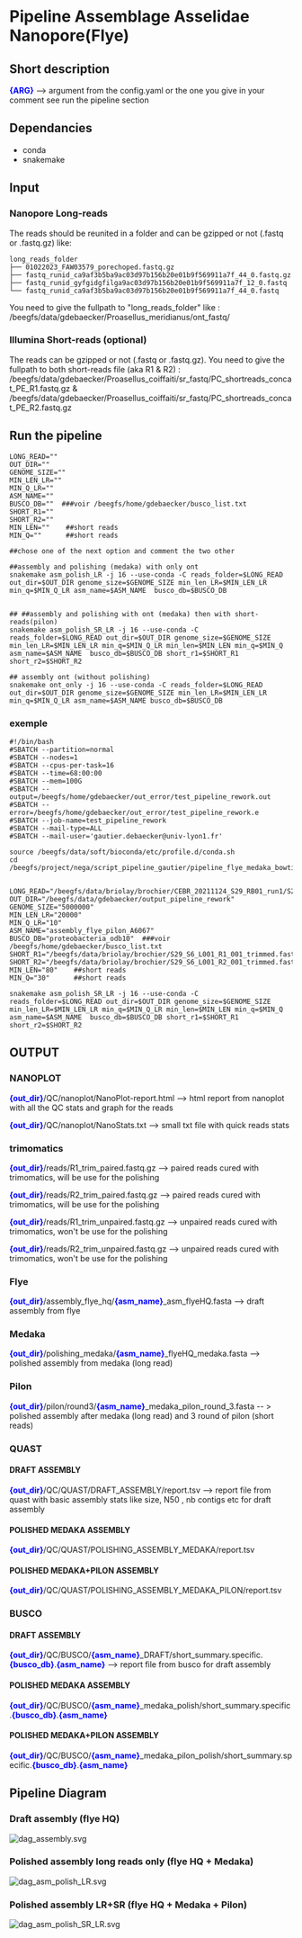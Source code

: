 <style>
blue { color: blue }
yellow { color: yellow }
</style>

# Pipeline Assemblage Asselidae Nanopore(Flye)
## Short description
<blue>**{ARG}**</blue> --> argument from the config.yaml or the one you give in your comment see run the pipeline section 
## Dependancies
- conda
- snakemake

## Input
### Nanopore Long-reads 
The reads should be reunited in a folder and can be gzipped or not (.fastq or .fastq.gz) like:

    long_reads_folder
    ├── 01022023_FAW03579_porechoped.fastq.gz
    ├── fastq_runid_ca9af3b5ba9ac03d97b156b20e01b9f569911a7f_44_0.fastq.gz
    ├── fastq_runid_gyfgidgfilga9ac03d97b156b20e01b9f569911a7f_12_0.fastq
    └── fastq_runid_ca9af3b5ba9ac03d97b156b20e01b9f569911a7f_44_0.fastq

You need to give the fullpath to "long_reads_folder" like : /beegfs/data/gdebaecker/Proasellus_meridianus/ont_fastq/

### Illumina Short-reads (optional)
The reads can be gzipped or not (.fastq or .fastq.gz).
You need to give the fullpath to both short-reads file (aka R1 & R2) : /beegfs/data/gdebaecker/Proasellus_coiffaiti/sr_fastq/PC_shortreads_concat_PE_R1.fastq.gz &  /beegfs/data/gdebaecker/Proasellus_coiffaiti/sr_fastq/PC_shortreads_concat_PE_R2.fastq.gz

## Run the pipeline 


```
LONG_READ=""
OUT_DIR=""
GENOME_SIZE=""
MIN_LEN_LR=""
MIN_Q_LR=""
ASM_NAME=""
BUSCO_DB=""  ###voir /beegfs/home/gdebaecker/busco_list.txt
SHORT_R1=""
SHORT_R2=""
MIN_LEN=""    ##short reads
MIN_Q=""      ##short reads

##chose one of the next option and comment the two other

##assembly and polishing (medaka) with only ont 
snakemake asm_polish_LR -j 16 --use-conda -C reads_folder=$LONG_READ out_dir=$OUT_DIR genome_size=$GENOME_SIZE min_len_LR=$MIN_LEN_LR min_q=$MIN_Q_LR asm_name=$ASM_NAME  busco_db=$BUSCO_DB 


## ##assembly and polishing with ont (medaka) then with short-reads(pilon)
snakemake asm_polish_SR_LR -j 16 --use-conda -C reads_folder=$LONG_READ out_dir=$OUT_DIR genome_size=$GENOME_SIZE min_len_LR=$MIN_LEN_LR min_q=$MIN_Q_LR min_len=$MIN_LEN min_q=$MIN_Q asm_name=$ASM_NAME  busco_db=$BUSCO_DB short_r1=$SHORT_R1 short_r2=$SHORT_R2

## assembly ont (without polishing)
snakemake ont_only -j 16 --use-conda -C reads_folder=$LONG_READ out_dir=$OUT_DIR genome_size=$GENOME_SIZE min_len_LR=$MIN_LEN_LR min_q=$MIN_Q_LR asm_name=$ASM_NAME busco_db=$BUSCO_DB

```

### exemple 
```
#!/bin/bash
#SBATCH --partition=normal
#SBATCH --nodes=1
#SBATCH --cpus-per-task=16
#SBATCH --time=68:00:00
#SBATCH --mem=100G
#SBATCH --output=/beegfs/home/gdebaecker/out_error/test_pipeline_rework.out
#SBATCH --error=/beegfs/home/gdebaecker/out_error/test_pipeline_rework.e
#SBATCH --job-name=test_pipeline_rework
#SBATCH --mail-type=ALL
#SBATCH --mail-user='gautier.debaecker@univ-lyon1.fr'

source /beegfs/data/soft/bioconda/etc/profile.d/conda.sh
cd /beegfs/project/nega/script_pipeline_gautier/pipeline_flye_medaka_bowtie_pilon


LONG_READ="/beegfs/data/briolay/brochier/CEBR_20211124_S29_RB01_run1/S29_RB01/20211124_1225_MN19758_FAR26110_236062f9/fastq_sup/pass"
OUT_DIR="/beegfs/data/gdebaecker/output_pipeline_rework"
GENOME_SIZE="5000000"
MIN_LEN_LR="20000"
MIN_Q_LR="10"
ASM_NAME="assembly_flye_pilon_A6067"
BUSCO_DB="proteobacteria_odb10"  ###voir /beegfs/home/gdebaecker/busco_list.txt
SHORT_R1="/beegfs/data/briolay/brochier/S29_S6_L001_R1_001_trimmed.fastq"
SHORT_R2="/beegfs/data/briolay/brochier/S29_S6_L001_R2_001_trimmed.fastq"
MIN_LEN="80"    ##short reads
MIN_Q="30"      ##short reads

snakemake asm_polish_SR_LR -j 16 --use-conda -C reads_folder=$LONG_READ out_dir=$OUT_DIR genome_size=$GENOME_SIZE min_len_LR=$MIN_LEN_LR min_q=$MIN_Q_LR min_len=$MIN_LEN min_q=$MIN_Q asm_name=$ASM_NAME  busco_db=$BUSCO_DB short_r1=$SHORT_R1 short_r2=$SHORT_R2

```


## OUTPUT
### NANOPLOT
<blue>**{out_dir}**</blue>/QC/nanoplot/NanoPlot-report.html --> html report from nanoplot with all the QC stats and graph for the reads

<blue>**{out_dir}**</blue>/QC/nanoplot/NanoStats.txt --> small txt file with quick reads stats

### trimomatics
<blue>**{out_dir}**</blue>/reads/R1_trim_paired.fastq.gz --> paired reads cured with trimomatics, will be use for the polishing 

<blue>**{out_dir}**</blue>/reads/R2_trim_paired.fastq.gz --> paired reads cured with trimomatics, will be use for the polishing


<blue>**{out_dir}**</blue>/reads/R1_trim_unpaired.fastq.gz --> unpaired reads cured with trimomatics, won't be use for the polishing

<blue>**{out_dir}**</blue>/reads/R2_trim_unpaired.fastq.gz --> unpaired reads cured with trimomatics, won't be use for the polishing

### Flye
<blue>**{out_dir}**</blue>/assembly_flye_hq/<blue>**{asm_name}**</blue>_asm_flyeHQ.fasta --> draft assembly from flye

### Medaka
<blue>**{out_dir}**</blue>/polishing_medaka/<blue>**{asm_name}**</blue>_flyeHQ_medaka.fasta --> polished assembly from medaka (long read)

### Pilon
<blue>**{out_dir}**</blue>/pilon/round3/<blue>**{asm_name}**</blue>_medaka_pilon_round_3.fasta -- > polished assembly after medaka (long read) and 3 round of pilon (short reads)

### QUAST 
#### DRAFT ASSEMBLY
<blue>**{out_dir}**</blue>/QC/QUAST/DRAFT_ASSEMBLY/report.tsv --> report file from quast with basic assembly stats like size, N50 , nb contigs etc for draft assembly

#### POLISHED MEDAKA ASSEMBLY
<blue>**{out_dir}**</blue>/QC/QUAST/POLISHING_ASSEMBLY_MEDAKA/report.tsv

#### POLISHED MEDAKA+PILON ASSEMBLY
<blue>**{out_dir}**</blue>/QC/QUAST/POLISHING_ASSEMBLY_MEDAKA_PILON/report.tsv

### BUSCO
#### DRAFT ASSEMBLY
<blue>**{out_dir}**</blue>/QC/BUSCO/<blue>**{asm_name}**</blue>_DRAFT/short_summary.specific.<blue>**{busco_db}**</blue>.<blue>**{asm_name}**</blue> --> report file from busco for draft assembly

#### POLISHED MEDAKA ASSEMBLY
<blue>**{out_dir}**</blue>/QC/BUSCO/<blue>**{asm_name}**</blue>_medaka_polish/short_summary.specific.<blue>**{busco_db}**</blue>.<blue>**{asm_name}**</blue>

#### POLISHED MEDAKA+PILON ASSEMBLY
<blue>**{out_dir}**</blue>/QC/BUSCO/<blue>**{asm_name}**</blue>_medaka_pilon_polish/short_summary.specific.<blue>**{busco_db}**</blue>.<blue>**{asm_name}**</blue> 

## Pipeline Diagram 
### Draft assembly (flye HQ)
![dag_assembly.svg](dag_assembly.svg)

### Polished assembly long reads only (flye HQ + Medaka)
![dag_asm_polish_LR.svg](dag_asm_polish_LR.svg)

### Polished assembly LR+SR (flye HQ + Medaka + Pilon)
![dag_asm_polish_SR_LR.svg](dag_asm_polish_SR_LR.svg)